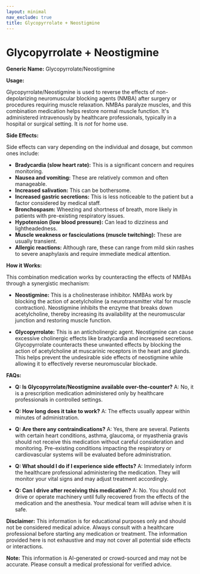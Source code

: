 ```yaml
---
layout: minimal
nav_exclude: true
title: Glycopyrrolate + Neostigmine
---
```


# Glycopyrrolate + Neostigmine

**Generic Name:** Glycopyrrolate/Neostigmine

**Usage:**

Glycopyrrolate/Neostigmine is used to reverse the effects of non-depolarizing neuromuscular blocking agents (NMBA) after surgery or procedures requiring muscle relaxation.  NMBAs paralyze muscles, and this combination medication helps restore normal muscle function.  It's administered intravenously by healthcare professionals, typically in a hospital or surgical setting.  It is *not* for home use.

**Side Effects:**

Side effects can vary depending on the individual and dosage, but common ones include:

* **Bradycardia (slow heart rate):** This is a significant concern and requires monitoring.
* **Nausea and vomiting:**  These are relatively common and often manageable.
* **Increased salivation:** This can be bothersome.
* **Increased gastric secretions:** This is less noticeable to the patient but a factor considered by medical staff.
* **Bronchospasm:**  Wheezing and shortness of breath, more likely in patients with pre-existing respiratory issues.
* **Hypotension (low blood pressure):** Can lead to dizziness and lightheadedness.
* **Muscle weakness or fasciculations (muscle twitching):** These are usually transient.
* **Allergic reactions:** Although rare, these can range from mild skin rashes to severe anaphylaxis and require immediate medical attention.

**How it Works:**

This combination medication works by counteracting the effects of NMBAs through a synergistic mechanism:

* **Neostigmine:** This is a cholinesterase inhibitor.  NMBAs work by blocking the action of acetylcholine (a neurotransmitter vital for muscle contraction).  Neostigmine inhibits the enzyme that breaks down acetylcholine, thereby increasing its availability at the neuromuscular junction and restoring muscle function.

* **Glycopyrrolate:** This is an anticholinergic agent. Neostigmine can cause excessive cholinergic effects like bradycardia and increased secretions. Glycopyrrolate counteracts these unwanted effects by blocking the action of acetylcholine at muscarinic receptors in the heart and glands.  This helps prevent the undesirable side effects of neostigmine while allowing it to effectively reverse neuromuscular blockade.

**FAQs:**

* **Q: Is Glycopyrrolate/Neostigmine available over-the-counter?** A: No, it is a prescription medication administered only by healthcare professionals in controlled settings.

* **Q: How long does it take to work?** A: The effects usually appear within minutes of administration.

* **Q: Are there any contraindications?** A: Yes, there are several.  Patients with certain heart conditions, asthma, glaucoma, or myasthenia gravis should not receive this medication without careful consideration and monitoring.  Pre-existing conditions impacting the respiratory or cardiovascular systems will be evaluated before administration.

* **Q: What should I do if I experience side effects?** A: Immediately inform the healthcare professional administering the medication.  They will monitor your vital signs and may adjust treatment accordingly.

* **Q: Can I drive after receiving this medication?** A: No.  You should not drive or operate machinery until fully recovered from the effects of the medication and the anesthesia. Your medical team will advise when it is safe.

**Disclaimer:** This information is for educational purposes only and should not be considered medical advice. Always consult with a healthcare professional before starting any medication or treatment.  The information provided here is not exhaustive and may not cover all potential side effects or interactions.


**Note:** This information is AI-generated or crowd-sourced and may not be accurate. Please consult a medical professional for verified advice.